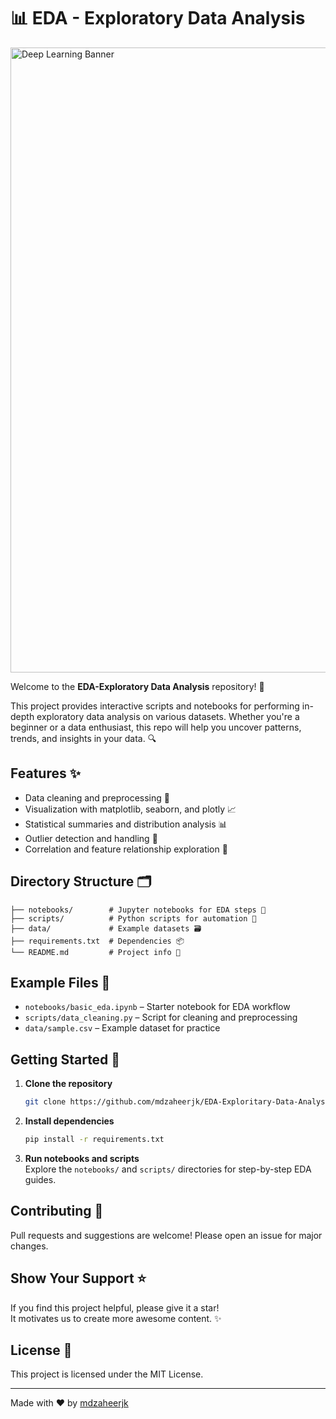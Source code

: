 # 📊 EDA - Exploratory Data Analysis

<img src="https://towardsdatascience.com/wp-content/uploads/2022/01/1NMVDQFlGO6uLgEyFhLcrJQ-2048x1024.png" alt="Deep Learning Banner" width="1000" height="1000">


Welcome to the **EDA-Exploratory Data Analysis** repository! 🚀

This project provides interactive scripts and notebooks for performing in-depth exploratory data analysis on various datasets. Whether you're a beginner or a data enthusiast, this repo will help you uncover patterns, trends, and insights in your data. 🔍

## Features ✨
- Data cleaning and preprocessing 🧹
- Visualization with matplotlib, seaborn, and plotly 📈
- Statistical summaries and distribution analysis 📊
- Outlier detection and handling 🚨
- Correlation and feature relationship exploration 🤝

## Directory Structure 🗂️
```
├── notebooks/        # Jupyter notebooks for EDA steps 📒
├── scripts/          # Python scripts for automation 🐍
├── data/             # Example datasets 🗃️
├── requirements.txt  # Dependencies 📦
└── README.md         # Project info 📃
```

## Example Files 📁
- `notebooks/basic_eda.ipynb` – Starter notebook for EDA workflow
- `scripts/data_cleaning.py` – Script for cleaning and preprocessing
- `data/sample.csv` – Example dataset for practice

## Getting Started 🏁
1. **Clone the repository**  
   ```bash
   git clone https://github.com/mdzaheerjk/EDA-Exploritary-Data-Analysis.git
   ```

2. **Install dependencies**  
   ```bash
   pip install -r requirements.txt
   ```

3. **Run notebooks and scripts**  
   Explore the `notebooks/` and `scripts/` directories for step-by-step EDA guides.

## Contributing 🤗
Pull requests and suggestions are welcome! Please open an issue for major changes.

## Show Your Support ⭐
If you find this project helpful, please give it a star!  
It motivates us to create more awesome content. ✨

## License 📜
This project is licensed under the MIT License.

---

Made with ❤️ by [mdzaheerjk](https://github.com/mdzaheerjk)

